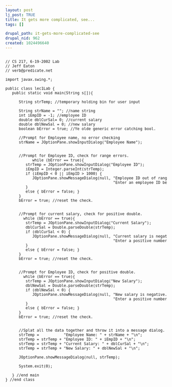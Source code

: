 ```yaml
--- 
layout: post
lj_post: TRUE
title: It gets more complicated, see...
tags: []

drupal_path: it-gets-more-complicated-see
drupal_nid: 962
created: 1024496640
---
```

<pre>
<small>
<bold>// CS 217, 6-19-2002 Lab
// Jeff Eaton
// verb@predicate.net</bold>

import javax.swing.*;

public class lec1Lab {
   public static void main(String s[]){

      String strTemp; //temporary holding bin for user input

      String strName = ""; //name string
      int iEmpID = -1; //employee ID
      double dblCurSal= 0; //current salary
      double dblNewSal = 0; //new salary
      boolean bError = true; //Ye olde generic error catching bool.

      //Prompt for Employee name, no error checking
      strName = JOptionPane.showInputDialog("Employee Name");


      //Prompt for Employee ID, check for range errors.
            while (bError == true){
         strTemp = JOptionPane.showInputDialog("Employee ID");
         iEmpID = Integer.parseInt(strTemp);
         if (iEmpID < 0 || iEmpID > 1000) {
            JOptionPane.showMessageDialog(null, "Employee ID out of range.\n" +
                                                "Enter an employee ID between 1 and 1000.");
         }
         else { bError = false; }
      }
      bError = true; //reset the check.


      //Prompt for current salary, check for positive double.
        while (bError == true){
         strTemp = JOptionPane.showInputDialog("Current Salary");
         dblCurSal = Double.parseDouble(strTemp);
         if (dblCurSal < 0) {
            JOptionPane.showMessageDialog(null, "Current salary is negative.\n" +
                                                "Enter a positive number.");
         }
         else { bError = false; }
      }
      bError = true; //reset the check.


      //Prompt for Employee ID, check for positive double.
        while (bError == true){
         strTemp = JOptionPane.showInputDialog("New Salary");
         dblNewSal = Double.parseDouble(strTemp);
         if (dblNewSal < 0) {
            JOptionPane.showMessageDialog(null, "New salary is negative.\n" +
                                                "Enter a positive number.");
         }
         else { bError = false; }
      }
      bError = true; //reset the check.


      //Splat all the data together and throw it into a message dialog.
      strTemp =           "Employee Name: " + strName + "\n";
      strTemp = strTemp + "Employee ID: " + iEmpID + "\n";
      strTemp = strTemp + "Current Salary: " + dblCurSal + "\n";
      strTemp = strTemp + "New Salary: " + dblNewSal + "\n";

      JOptionPane.showMessageDialog(null, strTemp);

      System.exit(0);

   } //end main
} //end class
</small>
</pre>
